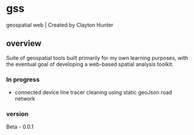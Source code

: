# gss
geospatial web | Created by Clayton Hunter

## overview
Suite of geospatial tools built primarily for my own learning purposes, with the eventual goal of developing a web-based spatial analysis toolkit.

### In progress
- connected device line tracer cleaning using static geoJson road network

### version
Beta - 0.0.1
